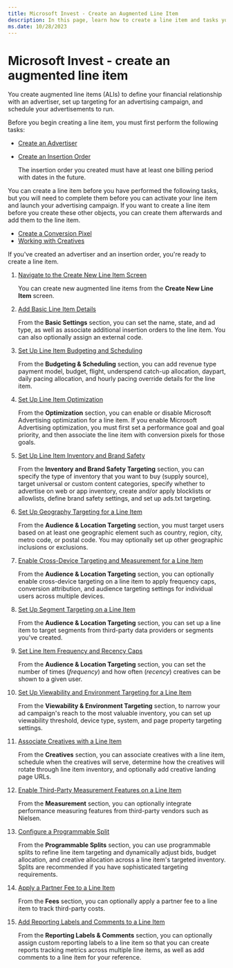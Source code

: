 ```yaml
---
title: Microsoft Invest - Create an Augmented Line Item
description: In this page, learn how to create a line item and tasks you need to perform before you proceed.
ms.date: 10/28/2023
---
```



# Microsoft Invest - create an augmented line item 

You create augmented line items (ALIs) to define your financial relationship with an advertiser, set up targeting for an advertising campaign, and schedule your advertisements to run.

Before you begin creating a line item, you must first perform the following tasks:

- [Create an Advertiser](create-an-advertiser.md)
- [Create an Insertion Order](create-an-insertion-order.md)

    The insertion order you created must have at least one billing period with dates in the future.

You can create a line item before you have performed the following tasks, but you will need to complete them before you can activate your line item and launch your advertising campaign. If you want to create a line item before you create these other objects, you can create them afterwards and add them to the line item.

- [Create a Conversion Pixel](create-a-conversion-pixel.md)
- [Working with Creatives](working-with-creatives.md)

If you've created an advertiser and an insertion order, you're ready to create a line item.

1. [Navigate to the Create New Line Item Screen](navigate-to-the-create-a-new-line-item-screen-invest.md)

   You can create new augmented line items from the **Create New Line Item** screen.

1. [Add Basic Line Item Details](add-basic-line-item-details.md)

    From the **Basic Settings** section, you can set the name, state, and ad type, as well as    associate additional insertion orders to the line item. You can also optionally assign an external code.

1. [Set Up Line Item Budgeting and Scheduling](set-up-line-item-budgeting-and-scheduling.md)

    From the **Budgeting & Scheduling** section, you can add revenue type payment model, budget, flight, underspend catch-up allocation, daypart, daily pacing allocation, and hourly pacing override details for the line item.

1. [Set Up Line Item Optimization](set-up-line-item-optimization.md)

    From the **Optimization** section, you can enable or disable Microsoft Advertising optimization for a line item. If you enable Microsoft Advertising optimization, you must first set a performance goal and goal priority, and then associate the line item with conversion pixels for those goals.

1. [Set Up Line Item Inventory and Brand Safety](set-up-line-item-inventory-and-brand-safety.md)

    From the **Inventory and Brand Safety Targeting** section, you can specify the type of inventory that you want to buy (supply source), target universal or custom content categories, specify whether to advertise on web or app inventory, create and/or apply blocklists or allowlists, define brand safety settings, and set up ads.txt targeting.

1. [Set Up Geography Targeting for a Line Item](set-up-geography-targeting-for-a-line-item.md)

    From the **Audience & Location Targeting** section, you must target users based on at least one geographic element such as country, region, city, metro code, or postal code. You may optionally set up other geographic inclusions or exclusions.

1. [Enable Cross-Device Targeting and Measurement for a Line Item](enable-cross-device-targeting-and-measurement-for-a-line-item.md)

    From the **Audience & Location Targeting** section, you can optionally enable cross-device targeting on a line item to apply frequency caps, conversion attribution, and audience targeting settings for individual users across multiple devices.

1. [Set Up Segment Targeting on a Line Item](set-up-segment-targeting-on-a-line-item.md)

    From the **Audience & Location Targeting** section, you can set up a line item to target segments from third-party data providers or segments you've created.

1. [Set Line Item Frequency and Recency Caps](set-line-item-frequency-and-recency-caps.md)

    From the **Audience & Location Targeting** section, you can set the number of times (*frequency*) and how often (*recency*) creatives can be shown to a given user.

1. [Set Up Viewability and Environment Targeting for a Line Item](set-up-viewability-and-environment-targeting-for-a-line-item.md)

    From the **Viewability & Environment Targeting** section, to narrow your ad campaign's reach to the most valuable inventory, you can set up viewability threshold, device type, system, and page property targeting settings.

1. [Associate Creatives with a Line Item](associate-creatives-with-a-line-item.md)

    From the **Creatives** section, you can associate creatives with a line item, schedule when the creatives will serve, determine how the creatives will rotate through line item inventory, and optionally add creative landing page URLs.

1. [Enable Third-Party Measurement Features on a Line Item](enable-third-party-measurement-features-on-a-line-item.md)

    From the **Measurement** section, you can optionally integrate performance measuring features from third-party vendors such as Nielsen.

1. [Configure a Programmable Split](configure-a-programmable-split.md)

    From the **Programmable Splits** section, you can use programmable splits to refine line item targeting and dynamically adjust bids, budget allocation, and creative allocation across a line item's targeted inventory. Splits are recommended if you have sophisticated targeting requirements.

1. [Apply a Partner Fee to a Line Item](apply-a-partner-fee-to-a-line-item.md)

    From the **Fees** section, you can optionally apply a partner fee to a line item to track third-party costs.

1. [Add Reporting Labels and Comments to a Line Item](add-reporting-labels-and-comments-to-a-line-item.md)

    From the **Reporting Labels & Comments** section, you can optionally assign custom reporting labels to a line item so that you can create reports tracking metrics across multiple line items, as well as add comments to a line item for your reference.
